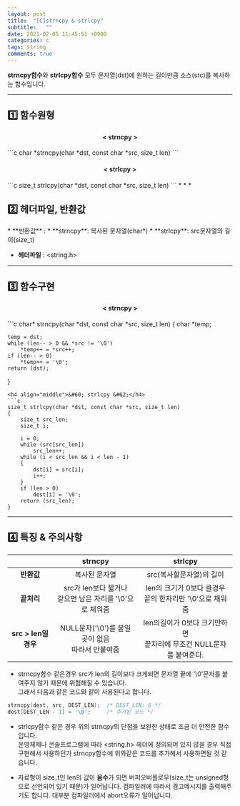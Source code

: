```yaml
---
layout: post
title:  "[C]strncpy & strlcpy"
subtitle:   ""
date: 2021-02-05 11:45:51 +0900
categories: c
tags: string
comments: true
---
```


**strncpy함수**와 **strlcpy함수** 모두 문자열(dst)에 원하는 길이만큼 소스(src)를 복사하는 함수입니다.<br />

* * *
<h2>1️⃣ 함수원형</h2>
<h4 align="middle">&#60; strncpy &#62;</h4>
```c
char *strncpy(char *dst, const char *src, size_t len)
```
<h4 align="middle">&#60; strlcpy &#62;</h4>
```c
size_t strlcpy(char *dst, const char *src, size_t len)
```
* * *
<h2>2️⃣ 헤더파일, 반환값</h2>
* **반환값** : 
    * **strncpy**: 복사된 문자열(char*)
    * **strlcpy**: src문자열의 길이(size_t)

* **헤더파일** : &lt;string.h&gt;

* * *
<h2>3️⃣ 함수구현</h2>
<h4 align="middle">&#60; strncpy &#62;</h4>
```c
char* strncpy(char *dst, const char *src, size_t len)
{
    char *temp;

    temp = dst;
    while (len-- > 0 && *src != '\0')
        *temp++ = *src++;
    if (len-- > 0)
        *temp++ = '\0';
    return (dst);
}
```
<h4 align="middle">&#60; strlcpy &#62;</h4>
```c
size_t strlcpy(char *dst, const char *src, size_t len)
{
    size_t src_len;
    size_t i;

    i = 0;
    while (src[src_len])
        src_len++;
    while (i < src_len && i < len - 1)
    {
        dst[i] = src[i];
        i++;
    }
    if (len > 0)
        dest[i] = '\0';
    return (src_len);
}
```
* * *
<h2>4️⃣ 특징 &amp; 주의사항</h2>

||strncpy|strlcpy|
|:--:|:--:|:--:|
|**반환값**|복사된 문자열|src(복사할문자열)의 길이|
|**끝처리**|src가 len보다 짧거나 <br />같으면 남은 자리를 '\0'으로 체워줌|len의 크기가 0보다 클경우<br />끝의 한자리만 '\0'으로 채워줌|
|**src > len일 경우**|NULL문자('\0')를 붙일 곳이 없음<br />따라서 안붙여줌|len의길이가 0보다 크기만하면 <br />끝자리에 무조건 NULL문자를 붙여준다.|

* strncpy함수 같은경우 src가 len의 길이보다 크게되면 문자열 끝에 '\0'문자를 붙여주지 않기 때문에 위험해질 수 있습니다.<br />그래서 다음과 같은 코드와 같이 사용된다고 합니다.
```c
strncpy(dest, src, DEST_LEN);  /* DEST_LEN: 6 */
dest[DEST_LEN - 1] = '\0';     /* 추가된 코드 */
```
* strlcpy함수 같은 경우 위의 strncpy의 단점을 보완한 상태로 조금 더 안전한 함수입니다. <br />운영체제나 콘솔프로그램에 따라 &#60;string.h&#62; 헤더에 정의되어 있지 않을 경우 직접 구현해서 사용하던가 strncpy함수에 위와같은 코드를 추가해서 사용하면될 것 같습니다.

* 자료형이 size_t인 len의 값이 **음수**가 되면 버퍼오버플로우(size_t는 unsigned형으로 선언되어 있기 때문)가 일어납니다. 컴파일러에 따라서 경고메시지를 출력해주기도 합니다. 대부분 컴파일러에서 abort오류가 일어납니다.